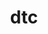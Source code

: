 ---
title: "dtc"
layout: cache
categories: [package, develop]
meta: {"compilers": ["apple-clang@16.0.0"], "num_specs": 13, "num_specs_by_stack": {"developer-tools-darwin": 13, "root": 13}, "oss": ["sequoia"], "platforms": ["darwin"], "stacks": ["developer-tools-darwin", "root"], "targets": ["aarch64"], "versions": ["1.6.1"]}
spec_details: [{"compiler": "apple-clang@16.0.0", "hash": "2rcsunkdiuzgqoe35eik5hk5njegbme5", "os": "sequoia", "platform": "darwin", "size": "-", "stacks": ["developer-tools-darwin", "root"], "target": "aarch64", "variants": ["build_system=makefile"], "versions": ["1.6.1"]}, {"compiler": "apple-clang@16.0.0", "hash": "55fgq3cos6mvioqot26ysnvafpm3bsqa", "os": "sequoia", "platform": "darwin", "size": "-", "stacks": ["developer-tools-darwin", "root"], "target": "aarch64", "variants": ["build_system=makefile"], "versions": ["1.6.1"]}, {"compiler": "apple-clang@16.0.0", "hash": "5vaiaqrhcwqq3jzihrr4oskxi5lktosk", "os": "sequoia", "platform": "darwin", "size": "-", "stacks": ["developer-tools-darwin", "root"], "target": "aarch64", "variants": ["build_system=makefile"], "versions": ["1.6.1"]}, {"compiler": "apple-clang@16.0.0", "hash": "asajrtxznpvkfeqgssomwqibqdy54pwi", "os": "sequoia", "platform": "darwin", "size": "-", "stacks": ["developer-tools-darwin", "root"], "target": "aarch64", "variants": ["build_system=makefile"], "versions": ["1.6.1"]}, {"compiler": "apple-clang@16.0.0", "hash": "atnqzg6flbfpweueyz7dx5mibj3d6cjg", "os": "sequoia", "platform": "darwin", "size": "-", "stacks": ["developer-tools-darwin", "root"], "target": "aarch64", "variants": ["build_system=makefile"], "versions": ["1.6.1"]}, {"compiler": "apple-clang@16.0.0", "hash": "c45fxvwucd4ulu6jhqjqa2z2flqttvxj", "os": "sequoia", "platform": "darwin", "size": "-", "stacks": ["developer-tools-darwin", "root"], "target": "aarch64", "variants": ["build_system=makefile"], "versions": ["1.6.1"]}, {"compiler": "apple-clang@16.0.0", "hash": "huer2np7qxmouvelq6rz3l3z4ufx5adv", "os": "sequoia", "platform": "darwin", "size": "-", "stacks": ["developer-tools-darwin", "root"], "target": "aarch64", "variants": ["build_system=makefile"], "versions": ["1.6.1"]}, {"compiler": "apple-clang@16.0.0", "hash": "lattceojlgdit24ljkiqc4ryibbedwnj", "os": "sequoia", "platform": "darwin", "size": "-", "stacks": ["developer-tools-darwin", "root"], "target": "aarch64", "variants": ["build_system=makefile"], "versions": ["1.6.1"]}, {"compiler": "apple-clang@16.0.0", "hash": "o7jovl2fqjnckui3xonqz3uarzanvl3p", "os": "sequoia", "platform": "darwin", "size": "-", "stacks": ["developer-tools-darwin", "root"], "target": "aarch64", "variants": ["build_system=makefile"], "versions": ["1.6.1"]}, {"compiler": "apple-clang@16.0.0", "hash": "opugpj2gf7key75epo5ls2sojycesh33", "os": "sequoia", "platform": "darwin", "size": "-", "stacks": ["developer-tools-darwin", "root"], "target": "aarch64", "variants": ["build_system=makefile"], "versions": ["1.6.1"]}, {"compiler": "apple-clang@16.0.0", "hash": "tfq45gal4y3ltd24uv4vwckea7zanubr", "os": "sequoia", "platform": "darwin", "size": "-", "stacks": ["developer-tools-darwin", "root"], "target": "aarch64", "variants": ["build_system=makefile"], "versions": ["1.6.1"]}, {"compiler": "apple-clang@16.0.0", "hash": "uud4acdv4z6odqlmg24nerlvmcc7ttk2", "os": "sequoia", "platform": "darwin", "size": "-", "stacks": ["developer-tools-darwin", "root"], "target": "aarch64", "variants": ["build_system=makefile"], "versions": ["1.6.1"]}, {"compiler": "apple-clang@16.0.0", "hash": "x3rsz6s6tmkc5ajydla6wpe5runci54l", "os": "sequoia", "platform": "darwin", "size": "-", "stacks": ["developer-tools-darwin", "root"], "target": "aarch64", "variants": ["build_system=makefile"], "versions": ["1.6.1"]}]
---